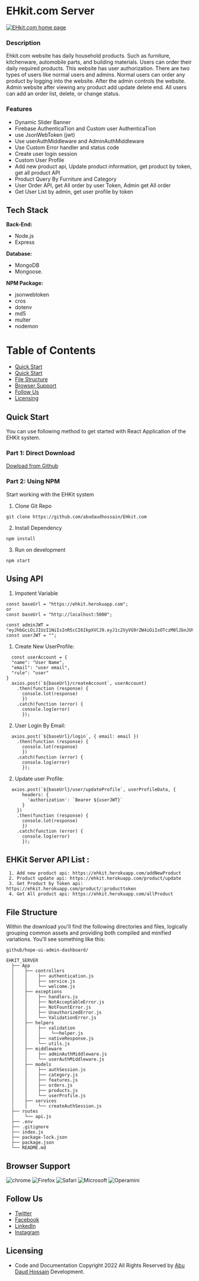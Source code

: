 # EHkit.com Server
<a href="https://ehkit.netlify.app/" target="__blank" title="EHKit.com">
  <img src="https://i.ibb.co/2F9fVHJ/EHkit.png" alt="EHkit.com home page" />
</a>


### Description
Ehkit.com website has daily household products. Such as furniture, kitchenware, automobile parts, and building materials. Users can order their daily required products. This website has user authorization. There are two types of users like normal users and admins. Normal users can order any product by logging into the website. After the admin controls the website. Admin website after viewing any product add update delete end. All users can add an order list, delete, or change status.

### Features

- Dynamic Slider Banner
- Firebase AuthenticaTion and Custom user AuthenticaTion
- use JsonWebToken (jwt)
- Use userAuthMiddleware and AdminAuthMiddleware
- Use Custom Error handler and status code
- Create user login session
- Custom User Profile
- Add new product api, Update product information, get product by token, get all product API
- Product Query By Furniture and Category
- User Order API, get All order by user Token, Admin get All order
- Get User List by admin, get user profile by token


<!-- 
<a href="https://www.youtube.com/watch?v=3OMj6nqDuAA" title="Hope UI" target="__blank">
  <img src="https://assets.iqonic.design/hope-ui/github/hope-ui-youtube.png" alt="Hope UI Video" />
</a> -->
## Tech Stack

**Back-End:** 
- Node.js
- Express

**Database:** 
- MongoDB
- Mongoose.

**NPM Package:**
- jsonwebtoken
- cros
- dotenv
- md5
- multer
- nodemon

# Table of Contents

  - [Quick Start](#quick-start)
  - [Quick Start](#Using-API)
  - [File Structure](#file-structure)
  - [Browser Support](#browser-support)
  - [Follow Us](#follow-us)
  - [Licensing](#licensing)

## Quick Start

You can use following method to get started with React Application of the EHKit system.

### Part 1: Direct Download
[Dowload from Github](https://github.com/abudaudhossain/EHkit.com/archive/refs/heads/main.zip)

### Part 2: Using NPM
Start working with the EHKit system
1. Clone Git Repo
```
git clone https://github.com/abudaudhossain/EHkit.com
```
2. Install Dependency
```
npm install
```

3. Run on development 
```
npm start
```

## Using API

1. Impotent Variable 
```
const baseUrl = "https://ehkit.herokuapp.com";
or
const baseUrl = "http://localhost:5000";

const adminJWT = "eyJhbGciOiJIUzI1NiIsInR5cCI6IkpXVCJ9.eyJ1c2VyVG9rZW4iOiIxOTczM0lJbnJUVXNlclByb1RHbXBsMjQwMTciLCJzZXNzaW9uVG9rZW4iOiI2MjExMmFwRWZCVXNlclNlc3Npb25IVEZuYzg4MDEzIiwiaWF0IjoxNjYwNjQxMTEzfQ.oqkCJPXD5JQYSYOwkduKMJCijYjGQVAig9cSjIApSYM";
const userJWT = "";

```

1. Create New UserProfile:

```
  const userAccount = {
  "name": "User Name",
  "email": "user email",
  "rule": "user"
}
  axios.post(`${baseUrl}/createAccount`, userAccount)
    .then(function (response) {
      console.lot(response)
      })
    .catch(function (error) {
      console.log(error)
      });

```


2. User Login By Email:

```
  axios.post(`${baseUrl}/login`, { email: email })
    .then(function (response) {
      console.lot(response)
      })
    .catch(function (error) {
      console.log(error)
      });

```

2. Update user Profile:

```
  axios.post(`${baseUrl}/user/updateProfile`, userProfileData, {
      headers: {
        'authorization': `Bearer ${userJWT}`
      }
    })
    .then(function (response) {
      console.lot(response)
      })
    .catch(function (error) {
      console.log(error)
      });

```

## EHKit Server API List : 
```
 1. Add new product api: https://ehkit.herokuapp.com/addNewProduct
 2. Product update api: https://ehkit.herokuapp.com/product/update
 3. Get Product by Token api: https://ehkit.herokuapp.com/product/:producttoken
 4. Get All product api: https://ehkit.herokuapp.com/allProduct

```

## File Structure
Within the download you'll find the following directories and files, logically grouping common assets and providing both compiled and minified variations. You'll see something like this:
```
github/hope-ui-admin-dashboard/

EHKIT_SERVER
  ├── App
  │    ├── controllers
  │    │    ├── authentication.js
  │    │    ├── service.js
  │    │    └── welcome.js
  │    ├── exceptions
  │    │    ├── handlers.js
  │    │    ├── NotAcceptableError.js
  │    │    ├── NotFountError.js
  │    │    ├── UnauthorizedError.js
  │    │    └── ValidationError.js
  │    ├── helpers
  │    │    ├── validation
  │    │    │    └──helper.js    
  │    │    ├── nativeResponse.js
  │    │    └── utils.js
  │    ├── middleware  
  │    │    ├── adminAuthMiddleware.js
  │    │    └── userAuthMiddleware.js
  │    ├── models  
  │    │    ├── authSession.js
  │    │    ├── category.js
  │    │    ├── features.js
  │    │    ├── orders.js
  │    │    ├── products.js
  │    │    └── userProfile.js
  │    ├── services  
  │    │    └── createAuthSession.js
  ├── routes
  │    └── api.js
  ├── .env
  ├── .gitignore
  ├── index.js
  ├── package-lock.json
  ├── package.json
  └── README.md
```
## Browser Support
![chrome](https://assets.iqonic.design/hope-ui/github/chrome.png)
![Firefox](https://assets.iqonic.design/hope-ui/github/Firefox.png)
![Safari](https://assets.iqonic.design/hope-ui/github/Safari.png)
![Microsoft](https://assets.iqonic.design/hope-ui/github/Microsoft%20edge.png)
![Operamini](https://assets.iqonic.design/hope-ui/github/Operamini.png)

## Follow Us
- [Twitter](https://twitter.com/webexpert24abu)
- [Facebook](https://www.facebook.com/abudaud.dev/)
- [LinkedIn](https://www.linkedin.com/in/abudauddev/)
- [Instagram](https://www.instagram.com/abudauddev/)

## Licensing
- Code and Documentation Copyright 2022 All Rights Reserved by [Abu Daud Hossain](https://github.com/abudaudhossain) Development.